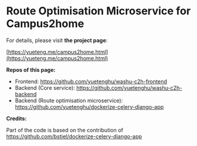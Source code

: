 # Route Optimisation Microservice for Campus2home

For details, please visit **the project page**:

[https://yueteng.me/campus2home.html](https://yueteng.me/campus2home.html)



**Repos of this page:**

-   Frontend: https://github.com/yuetenghu/washu-c2h-frontend
-   Backend (Core service): https://github.com/yuetenghu/washu-c2h-backend
-   Backend (Route optimisation microservice): https://github.com/yuetenghu/dockerize-celery-django-app



**Credits:**

Part of the code is based on the contribution of https://github.com/bstiel/dockerize-celery-django-app